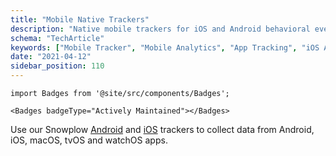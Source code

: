 ```yaml
---
title: "Mobile Native Trackers"
description: "Native mobile trackers for iOS and Android behavioral event collection in mobile applications and games."
schema: "TechArticle"
keywords: ["Mobile Tracker", "Mobile Analytics", "App Tracking", "iOS Android", "Mobile SDK", "App Analytics"]
date: "2021-04-12"
sidebar_position: 110
---
```


```mdx-code-block
import Badges from '@site/src/components/Badges';

<Badges badgeType="Actively Maintained"></Badges>
```

Use our Snowplow [Android](https://github.com/snowplow/snowplow-android-tracker) and [iOS](https://github.com/snowplow/snowplow-ios-tracker) trackers to collect data from Android, iOS, macOS, tvOS and watchOS apps.
